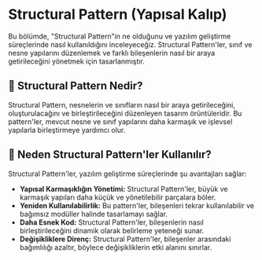 # Structural Pattern (Yapısal Kalıp)

Bu bölümde, "Structural Pattern"in ne olduğunu ve yazılım geliştirme süreçlerinde nasıl kullanıldığını inceleyeceğiz. Structural Pattern'ler, sınıf ve nesne yapılarını düzenlemek ve farklı bileşenlerin nasıl bir araya getirileceğini yönetmek için tasarlanmıştır.

## 🌟 Structural Pattern Nedir?

Structural Pattern, nesnelerin ve sınıfların nasıl bir araya getirileceğini, oluşturulacağını ve birleştirileceğini düzenleyen tasarım örüntüleridir. Bu pattern'ler, mevcut nesne ve sınıf yapılarını daha karmaşık ve işlevsel yapılarla birleştirmeye yardımcı olur.

## 🚀 Neden Structural Pattern'ler Kullanılır?

Structural Pattern'ler, yazılım geliştirme süreçlerinde şu avantajları sağlar:

- **Yapısal Karmaşıklığın Yönetimi:** Structural Pattern'ler, büyük ve karmaşık yapıları daha küçük ve yönetilebilir parçalara böler.
- **Yeniden Kullanılabilirlik:** Bu pattern'ler, bileşenleri tekrar kullanılabilir ve bağımsız modüller halinde tasarlamayı sağlar.
- **Daha Esnek Kod:** Structural Pattern'ler, bileşenlerin nasıl birleştirileceğini dinamik olarak belirleme yeteneği sunar.
- **Değişikliklere Direnç:** Structural Pattern'ler, bileşenler arasındaki bağımlılığı azaltır, böylece değişikliklerin etki alanını sınırlar.
